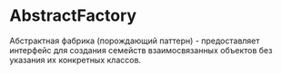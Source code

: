 # AbstractFactory

Абстрактная фабрика (порождающий паттерн) - предоставляет интерфейс для создания семейств взаимосвязанных объектов без указания их конкретных классов.
